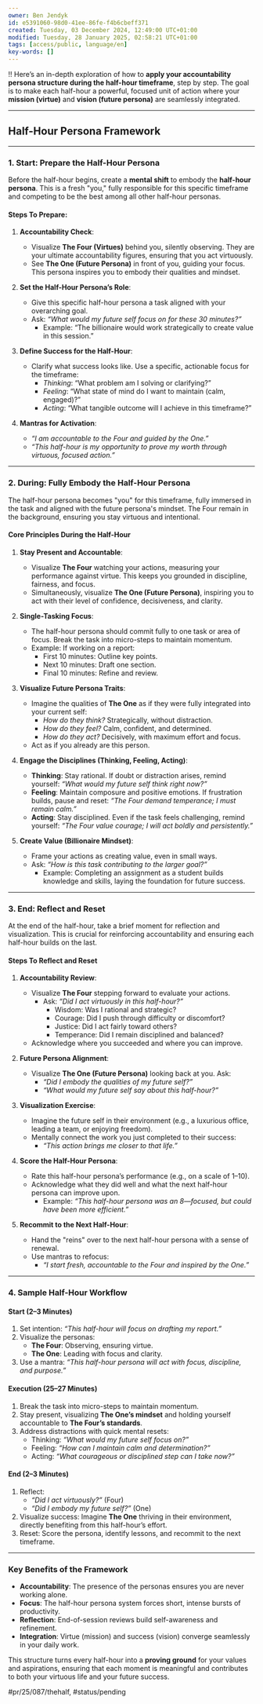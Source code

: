 ```yaml
---
owner: Ben Jendyk
id: e5391060-98d0-41ee-86fe-f4b6cbeff371
created: Tuesday, 03 December 2024, 12:49:00 UTC+01:00
modified: Tuesday, 28 January 2025, 02:58:21 UTC+01:00
tags: [access/public, language/en]
key-words: []
---
```


!! Here’s an in-depth exploration of how to **apply your accountability persona structure during the half-hour timeframe**, step by step. The goal is to make each half-hour a powerful, focused unit of action where your **mission (virtue)** and **vision (future persona)** are seamlessly integrated. 

---

## **Half-Hour Persona Framework**

---

### **1. Start: Prepare the Half-Hour Persona**

Before the half-hour begins, create a **mental shift** to embody the **half-hour persona**. This is a fresh "you," fully responsible for this specific timeframe and competing to be the best among all other half-hour personas.

#### **Steps To Prepare:**

1. **Accountability Check**:
	- Visualize **The Four (Virtues)** behind you, silently observing. They are your ultimate accountability figures, ensuring that you act virtuously.  
	- See **The One (Future Persona)** in front of you, guiding your focus. This persona inspires you to embody their qualities and mindset.

2. **Set the Half-Hour Persona’s Role**:
	- Give this specific half-hour persona a task aligned with your overarching goal.  
	- Ask: *“What would my future self focus on for these 30 minutes?”*  
	  - Example: “The billionaire would work strategically to create value in this session.”

3. **Define Success for the Half-Hour**:
	- Clarify what success looks like. Use a specific, actionable focus for the timeframe:
	  - *Thinking*: “What problem am I solving or clarifying?”  
	  - *Feeling*: “What state of mind do I want to maintain (calm, engaged)?”  
	  - *Acting*: “What tangible outcome will I achieve in this timeframe?”

4. **Mantras for Activation**:
	- *“I am accountable to the Four and guided by the One.”*  
	- *“This half-hour is my opportunity to prove my worth through virtuous, focused action.”*

---

### **2. During: Fully Embody the Half-Hour Persona**

The half-hour persona becomes "you" for this timeframe, fully immersed in the task and aligned with the future persona's mindset. The Four remain in the background, ensuring you stay virtuous and intentional.

#### **Core Principles During the Half-Hour**

1. **Stay Present and Accountable**:
	- Visualize **The Four** watching your actions, measuring your performance against virtue. This keeps you grounded in discipline, fairness, and focus.
	- Simultaneously, visualize **The One (Future Persona)**, inspiring you to act with their level of confidence, decisiveness, and clarity.

2. **Single-Tasking Focus**:
	- The half-hour persona should commit fully to one task or area of focus. Break the task into micro-steps to maintain momentum.
	- Example: If working on a report:
	  - First 10 minutes: Outline key points.  
	  - Next 10 minutes: Draft one section.  
	  - Final 10 minutes: Refine and review.

3. **Visualize Future Persona Traits**:
	- Imagine the qualities of **The One** as if they were fully integrated into your current self:
	  - *How do they think?* Strategically, without distraction.
	  - *How do they feel?* Calm, confident, and determined.
	  - *How do they act?* Decisively, with maximum effort and focus.
	- Act as if you already are this person.

4. **Engage the Disciplines (Thinking, Feeling, Acting)**:
	- **Thinking**: Stay rational. If doubt or distraction arises, remind yourself: *“What would my future self think right now?”*  
	- **Feeling**: Maintain composure and positive emotions. If frustration builds, pause and reset: *“The Four demand temperance; I must remain calm.”*  
	- **Acting**: Stay disciplined. Even if the task feels challenging, remind yourself: *“The Four value courage; I will act boldly and persistently.”*

5. **Create Value (Billionaire Mindset)**:
	- Frame your actions as creating value, even in small ways.  
	- Ask: *“How is this task contributing to the larger goal?”*  
	  - Example: Completing an assignment as a student builds knowledge and skills, laying the foundation for future success.

---

### **3. End: Reflect and Reset**

At the end of the half-hour, take a brief moment for reflection and visualization. This is crucial for reinforcing accountability and ensuring each half-hour builds on the last.

#### **Steps To Reflect and Reset**

1. **Accountability Review**:
	- Visualize **The Four** stepping forward to evaluate your actions.  
	  - Ask: *“Did I act virtuously in this half-hour?”*  
		 - Wisdom: Was I rational and strategic?  
		 - Courage: Did I push through difficulty or discomfort?  
		 - Justice: Did I act fairly toward others?  
		 - Temperance: Did I remain disciplined and balanced?  
	- Acknowledge where you succeeded and where you can improve.

2. **Future Persona Alignment**:
	- Visualize **The One (Future Persona)** looking back at you. Ask:
	  - *“Did I embody the qualities of my future self?”*  
	  - *“What would my future self say about this half-hour?”*

3. **Visualization Exercise**:
	- Imagine the future self in their environment (e.g., a luxurious office, leading a team, or enjoying freedom).  
	- Mentally connect the work you just completed to their success:
	  - *“This action brings me closer to that life.”*

4. **Score the Half-Hour Persona**:
	- Rate this half-hour persona’s performance (e.g., on a scale of 1–10).  
	- Acknowledge what they did well and what the next half-hour persona can improve upon.  
	  - Example: *“This half-hour persona was an 8—focused, but could have been more efficient.”*

5. **Recommit to the Next Half-Hour**:
	- Hand the "reins" over to the next half-hour persona with a sense of renewal.  
	- Use mantras to refocus:
	  - *“I start fresh, accountable to the Four and inspired by the One.”*

---

### **4. Sample Half-Hour Workflow**

#### **Start (2–3 Minutes)**

1. Set intention: *“This half-hour will focus on drafting my report.”*  
2. Visualize the personas:
	- **The Four**: Observing, ensuring virtue.  
	- **The One**: Leading with focus and clarity.  
3. Use a mantra: *“This half-hour persona will act with focus, discipline, and purpose.”*

#### **Execution (25–27 Minutes)**

1. Break the task into micro-steps to maintain momentum.  
2. Stay present, visualizing **The One’s mindset** and holding yourself accountable to **The Four’s standards**.  
3. Address distractions with quick mental resets:  
	- Thinking: *“What would my future self focus on?”*  
	- Feeling: *“How can I maintain calm and determination?”*  
	- Acting: *“What courageous or disciplined step can I take now?”*

#### **End (2–3 Minutes)**

1. Reflect:  
	- *“Did I act virtuously?”* (Four)  
	- *“Did I embody my future self?”* (One)  
2. Visualize success: Imagine **The One** thriving in their environment, directly benefiting from this half-hour’s effort.  
3. Reset: Score the persona, identify lessons, and recommit to the next timeframe.

---

### **Key Benefits of the Framework**

- **Accountability**: The presence of the personas ensures you are never working alone.  
- **Focus**: The half-hour persona system forces short, intense bursts of productivity.  
- **Reflection**: End-of-session reviews build self-awareness and refinement.  
- **Integration**: Virtue (mission) and success (vision) converge seamlessly in your daily work.

This structure turns every half-hour into a **proving ground** for your values and aspirations, ensuring that each moment is meaningful and contributes to both your virtuous life and your future success.


#pr/25/087/thehalf, #status/pending